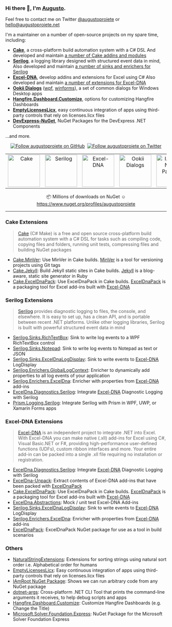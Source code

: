 ### Hi there 👋, I'm [Augusto](https://augustoproiete.net).

Feel free to contact me on Twitter [@augustoproiete](https://twitter.com/augustoproiete) or hello@augustoproiete.net

I'm a maintainer on a number of open-source projects on my spare time, including:

- **[Cake](https://cakebuild.net)**, a cross-platform build automation system with a C# DSL
  And developed and maintain [a number of Cake addins and modules](https://github.com/cake-contrib?q=augustoproiete&type=&language=)
- **[Serilog](https://serilog.net)**, a logging library designed with structured event data in mind,
  Also developed and maintain [a number of sinks and enrichers for Serilog](https://github.com/serilog-contrib?q=augustoproiete&type=&language=)
- **[Excel-DNA](https://github.com/Excel-DNA/ExcelDna)**, develop addins and extensions for Excel using C#
  Also developed and maintain [a number of extensions for Excel-DNA](https://github.com/augustoproiete?tab=repositories&q=exceldna&type=&language=&sort=stargazers)
- **[Ookii Dialogs](https://github.com/ookii-dialogs)** ([wpf](https://github.com/ookii-dialogs/ookii-dialogs-wpf), [winforms](https://github.com/ookii-dialogs/ookii-dialogs-winforms)), a set of common dialogs for Windows Desktop apps
- **[Hangfire.Dashboard.Customize](https://github.com/augustoproiete/hangfire-dashboard-customize)**, options for customizing Hangfire Dashboards
- **[EmptyLicensesLicx](https://github.com/augustoproiete/EmptyLicensesLicx)**, easy continuous integration of apps using third-party controls that rely on licenses.licx files
- **[DevExpress-NuGet](https://github.com/augustoproiete/DevExpress-NuGet)**, NuGet Packages for the DevExpress .NET Components

...and more.

<div align="center">

[![Follow augustoproiete on GitHub](https://img.shields.io/github/followers/augustoproiete?label=Follow%20me%20on%20GitHub&style=social)](https://github.com/augustoproiete)&nbsp;&nbsp;[![Follow augustoproiete on Twitter](https://img.shields.io/twitter/follow/augustoproiete?label=Follow%20me%20on%20Twitter&style=social)](https://twitter.com/augustoproiete)

<table>
  <tr>
    <td align="center"><a href="https://cakebuild.net"><img src="https://raw.githubusercontent.com/cake-build/graphics/master/png/cake-medium.png" width="100px;" alt="Cake" /></a></td>
    <td align="center"><a href="https://serilog.net"><img src="https://avatars.githubusercontent.com/u/5691010?s=100&v=4" width="100px;" alt="Serilog" /></a></td>
    <td align="center"><a href="https://github.com/excel-dna"><img src="https://avatars.githubusercontent.com/u/1378700?s=100&v=4" width="100px;" alt="Excel-DNA" /></a></td>
    <td align="center"><a href="https://github.com/ookii-dialogs"><img src="https://avatars.githubusercontent.com/u/43837526?s=100&v=4" width="100px;" alt="Ookii Dialogs" /></a></td>
    <td align="center"><a href="https://github.com/augustoproiete/i-am-root-nuget-package"><img src="https://raw.githubusercontent.com/augustoproiete/i-am-root-nuget-package/master/assets/i-am-root-nuget-package-nuget.png" width="100px;" alt="IAmRoot NuGet Package" /></a></td>
  </tr>
</table>

:package:  Millions of downloads on NuGet :relaxed:  https://www.nuget.org/profiles/augustoproiete

</div>

---

### Cake Extensions

> [Cake](https://cakebuild.net) (C# Make) is a free and open source cross-platform build automation system with a C# DSL for tasks such as compiling code, copying files and folders, running unit tests, compressing files and building NuGet packages

- [Cake.MinVer](https://github.com/cake-contrib/Cake.MinVer): Use MinVer in Cake builds. [MinVer](https://github.com/adamralph/minver) is a tool for versioning projects using Git tags
- [Cake.Jekyll](https://github.com/cake-contrib/Cake.Jekyll): Build Jekyll static sites in Cake builds. [Jekyll](https://jekyllrb.com) is a blog-aware, static site generator in Ruby
- [Cake.ExcelDnaPack](https://github.com/cake-contrib/Cake.ExcelDnaPack): Use ExcelDnaPack in Cake builds. [ExcelDnaPack](https://github.com/augustoproiete/ExcelDnaPack-NuGet) is a packaging tool for Excel add-ins built with [Excel-DNA](https://github.com/excel-dna)

### Serilog Extensions

> [Serilog](https://serilog.net) provides diagnostic logging to files, the console, and elsewhere. It is easy to set up, has a clean API, and is portable between recent .NET platforms. Unlike other logging libraries, Serilog is built with powerful structured event data in mind

- [Serilog.Sinks.RichTextBox](https://github.com/serilog-contrib/serilog-sinks-richtextbox): Sink to write log events to a WPF RichTextBox control
- [Serilog.Sinks.Notepad](https://github.com/serilog-contrib/serilog-sinks-notepad): Sink to write log events to Notepad as text or JSON
- [Serilog.Sinks.ExcelDnaLogDisplay](https://github.com/serilog-contrib/serilog-sinks-exceldnalogdisplay): Sink to write events to [Excel-DNA](https://github.com/excel-dna) LogDisplay
- [Serilog.Enrichers.GlobalLogContext](https://github.com/serilog-contrib/serilog-enrichers-globallogcontext): Enricher to dynamically add properties to all log events of your application
- [Serilog.Enrichers.ExcelDna](https://github.com/serilog-contrib/serilog-enrichers-exceldna): Enricher with properties from [Excel-DNA](https://github.com/excel-dna) add-ins
- [ExcelDna.Diagnostics.Serilog](https://github.com/augustoproiete/exceldna-diagnostics-serilog): Integrate [Excel-DNA](https://github.com/excel-dna) Diagnostic Logging with Serilog
- [Prism.Logging.Serilog](https://github.com/augustoproiete/prism-logging-serilog): Integrate Serilog with Prism in WPF, UWP, or Xamarin Forms apps

### Excel-DNA Extensions

> [Excel-DNA](https://github.com/excel-dna) is an independent project to integrate .NET into Excel. With Excel-DNA you can make native (.xll) add-ins for Excel using C#, Visual Basic.NET or F#, providing high-performance user-defined functions (UDFs), custom ribbon interfaces and more. Your entire add-in can be packed into a single .xll file requiring no installation or registration.

- [ExcelDna.Diagnostics.Serilog](https://github.com/augustoproiete/exceldna-diagnostics-serilog): Integrate [Excel-DNA](https://github.com/excel-dna) Diagnostic Logging with Serilog
- [ExcelDna-Unpack](https://github.com/augustoproiete/exceldna-unpack): Extract contents of Excel-DNA add-ins that have been packed with [ExcelDnaPack](https://github.com/augustoproiete/ExcelDnaPack-NuGet)
- [Cake.ExcelDnaPack](https://github.com/cake-contrib/Cake.ExcelDnaPack): Use ExcelDnaPack in Cake builds. [ExcelDnaPack](https://github.com/augustoproiete/ExcelDnaPack-NuGet) is a packaging tool for Excel add-ins built with [Excel-DNA](https://github.com/excel-dna)
- [ExcelDna.Abstractions](https://github.com/augustoproiete/exceldna-abstractions): Mock / unit test Excel-DNA Add-ins
- [Serilog.Sinks.ExcelDnaLogDisplay](https://github.com/serilog-contrib/serilog-sinks-exceldnalogdisplay): Sink to write events to [Excel-DNA](https://github.com/excel-dna) LogDisplay
- [Serilog.Enrichers.ExcelDna](https://github.com/serilog-contrib/serilog-enrichers-exceldna): Enricher with properties from [Excel-DNA](https://github.com/excel-dna) add-ins
- [ExcelDnaPack](https://github.com/augustoproiete/ExcelDnaPack-NuGet): ExcelDnaPack NuGet package for use as a tool in build scenarios

### Others

- [NaturalStringExtensions](https://github.com/augustoproiete/NaturalStringExtensions): Extensions for sorting strings using natural sort order i.e. Alphabetical order for humans
- [EmptyLicensesLicx](https://github.com/augustoproiete/EmptyLicensesLicx): Easy continuous integration of apps using third-party controls that rely on licenses.licx files
- [IAmRoot NuGet Package](https://github.com/augustoproiete/i-am-root-nuget-package): Shows we can run arbitrary code from any NuGet package
- [dotnet-args](https://github.com/augustoproiete/dotnet-args): Cross-platform .NET CLI Tool that prints the command-line arguments it receives, to help debug scripts and apps
- [Hangfire.Dashboard.Customize](https://github.com/augustoproiete/hangfire-dashboard-customize): Customize Hangfire Dashboards (e.g. Change the Title)
- [Microsoft.Solver.Foundation.Express](https://github.com/augustoproiete/microsoft-solver-foundation-express-nuget): NuGet Package for the Microsoft Solver Foundation Express

